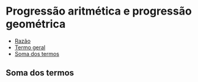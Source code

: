 # Progressão aritmética e progressão geométrica

- [Razão](#razao)
- [Termo geral](#termo-geral)
- [Soma dos termos](#soma-dos-termos)

<a name="soma-dos-termos"></a>
## Soma dos termos

